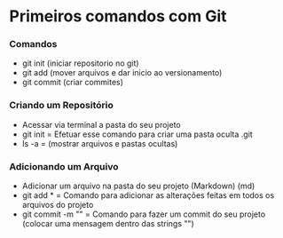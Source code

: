 # Primeiros comandos com Git

### Comandos

- git init (iniciar repositorio no git)
- git add (mover arquivos e dar inicio ao versionamento)
- git commit (criar commites)

### Criando um Repositório

- Acessar via terminal a pasta do seu projeto
- git init = Efetuar esse comando para criar uma pasta oculta .git
- ls -a = (mostrar arquivos e pastas ocultas)

### Adicionando um Arquivo

- Adicionar um arquivo na pasta do seu projeto (Markdown) (md)
- git add \* = Comando para adicionar as alterações feitas em todos os arquivos do projeto
- git commit -m "" = Comando para fazer um commit do seu projeto (colocar uma mensagem dentro das strings "")
